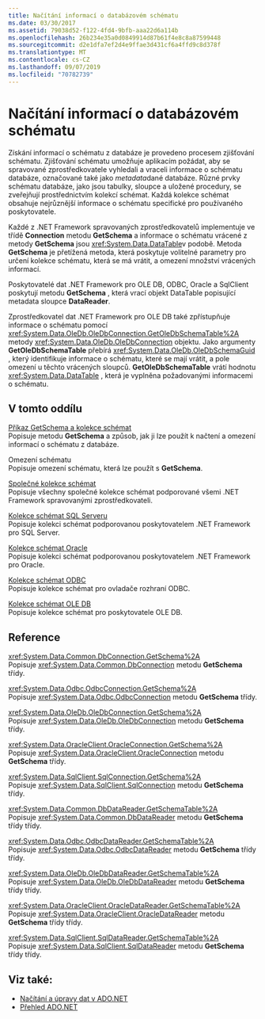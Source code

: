```yaml
---
title: Načítání informací o databázovém schématu
ms.date: 03/30/2017
ms.assetid: 79038d52-f122-4fd4-9bfb-aaa22d6a114b
ms.openlocfilehash: 26b234e35a0d0849914d87b61f4e8c8a87599448
ms.sourcegitcommit: d2e1dfa7ef2d4e9ffae3d431cf6a4ffd9c8d378f
ms.translationtype: MT
ms.contentlocale: cs-CZ
ms.lasthandoff: 09/07/2019
ms.locfileid: "70782739"
---
```

# <a name="retrieving-database-schema-information"></a>Načítání informací o databázovém schématu
Získání informací o schématu z databáze je provedeno procesem zjišťování schématu. Zjišťování schématu umožňuje aplikacím požádat, aby se spravované zprostředkovatele vyhledali a vraceli informace o schématu databáze, označované také jako *metadata*dané databáze. Různé prvky schématu databáze, jako jsou tabulky, sloupce a uložené procedury, se zveřejňují prostřednictvím kolekcí schémat. Každá kolekce schémat obsahuje nejrůznější informace o schématu specifické pro používaného poskytovatele.  
  
 Každé z .NET Framework spravovaných zprostředkovatelů implementuje ve třídě **Connection** metodu **GetSchema** a informace o schématu vrácené z metody **GetSchema** jsou <xref:System.Data.DataTable>v podobě. Metoda **GetSchema** je přetížená metoda, která poskytuje volitelné parametry pro určení kolekce schématu, která se má vrátit, a omezení množství vrácených informací.  
  
 Poskytovatelé dat .NET Framework pro OLE DB, ODBC, Oracle a SqlClient poskytují metodu **GetSchema** , která vrací objekt DataTable popisující metadata sloupce **DataReader**.  
  
 Zprostředkovatel dat .NET Framework pro OLE DB také zpřístupňuje informace o schématu pomocí <xref:System.Data.OleDb.OleDbConnection.GetOleDbSchemaTable%2A> metody <xref:System.Data.OleDb.OleDbConnection> objektu. Jako argumenty **GetOleDbSchemaTable** přebírá <xref:System.Data.OleDb.OleDbSchemaGuid> , který identifikuje informace o schématu, které se mají vrátit, a pole omezení u těchto vrácených sloupců. **GetOleDbSchemaTable** vrátí hodnotu <xref:System.Data.DataTable> , která je vyplněna požadovanými informacemi o schématu.  
  
## <a name="in-this-section"></a>V tomto oddílu  
 [Příkaz GetSchema a kolekce schémat](getschema-and-schema-collections.md)  
 Popisuje metodu **GetSchema** a způsob, jak ji lze použít k načtení a omezení informací o schématu z databáze.  
  
 Omezení schématu  
 Popisuje omezení schématu, která lze použít s **GetSchema**.  
  
 [Společné kolekce schémat](common-schema-collections.md)  
 Popisuje všechny společné kolekce schémat podporované všemi .NET Framework spravovanými zprostředkovateli.  
  
 [Kolekce schémat SQL Serveru](sql-server-schema-collections.md)  
 Popisuje kolekci schémat podporovanou poskytovatelem .NET Framework pro SQL Server.  
  
 [Kolekce schémat Oracle](oracle-schema-collections.md)  
 Popisuje kolekci schémat podporovanou poskytovatelem .NET Framework pro Oracle.  
  
 [Kolekce schémat ODBC](odbc-schema-collections.md)  
 Popisuje kolekce schémat pro ovladače rozhraní ODBC.  
  
 [Kolekce schémat OLE DB](ole-db-schema-collections.md)  
 Popisuje kolekce schémat pro poskytovatele OLE DB.  
  
## <a name="reference"></a>Reference  
 <xref:System.Data.Common.DbConnection.GetSchema%2A>  
 Popisuje <xref:System.Data.Common.DbConnection> metodu **GetSchema** třídy.  
  
 <xref:System.Data.Odbc.OdbcConnection.GetSchema%2A>  
 Popisuje <xref:System.Data.Odbc.OdbcConnection> metodu **GetSchema** třídy.  
  
 <xref:System.Data.OleDb.OleDbConnection.GetSchema%2A>  
 Popisuje <xref:System.Data.OleDb.OleDbConnection> metodu **GetSchema** třídy.  
  
 <xref:System.Data.OracleClient.OracleConnection.GetSchema%2A>  
 Popisuje <xref:System.Data.OracleClient.OracleConnection> metodu **GetSchema** třídy.  
  
 <xref:System.Data.SqlClient.SqlConnection.GetSchema%2A>  
 Popisuje <xref:System.Data.SqlClient.SqlConnection> metodu **GetSchema** třídy.  
  
 <xref:System.Data.Common.DbDataReader.GetSchemaTable%2A>  
 Popisuje <xref:System.Data.Common.DbDataReader> metodu **GetSchema** třídy třídy.  
  
 <xref:System.Data.Odbc.OdbcDataReader.GetSchemaTable%2A>  
 Popisuje <xref:System.Data.Odbc.OdbcDataReader> metodu **GetSchema** třídy třídy.  
  
 <xref:System.Data.OleDb.OleDbDataReader.GetSchemaTable%2A>  
 Popisuje <xref:System.Data.OleDb.OleDbDataReader> metodu **GetSchema** třídy třídy.  
  
 <xref:System.Data.OracleClient.OracleDataReader.GetSchemaTable%2A>  
 Popisuje <xref:System.Data.OracleClient.OracleDataReader> metodu **GetSchema** třídy třídy.  
  
 <xref:System.Data.SqlClient.SqlDataReader.GetSchemaTable%2A>  
 Popisuje <xref:System.Data.SqlClient.SqlDataReader> metodu **GetSchema** třídy třídy.  
  
## <a name="see-also"></a>Viz také:

- [Načítání a úpravy dat v ADO.NET](retrieving-and-modifying-data.md)
- [Přehled ADO.NET](ado-net-overview.md)
